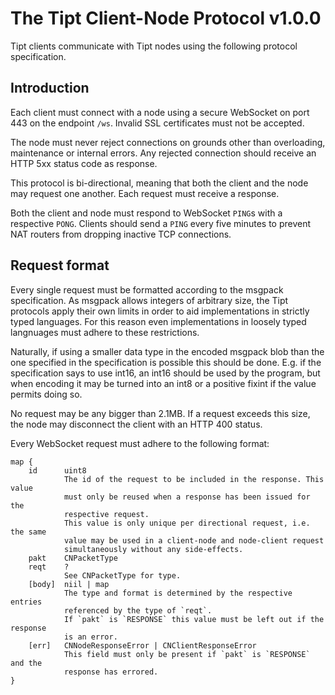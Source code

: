 # The Tipt Client-Node Protocol v1.0.0
Tipt clients communicate with Tipt nodes using the following protocol specification.

## Introduction
Each client must connect with a node using a secure WebSocket on port 443 on the endpoint `/ws`. Invalid SSL certificates must not be accepted.

The node must never reject connections on grounds other than overloading, maintenance or internal errors. Any rejected connection should receive an HTTP 5xx status code as response.

This protocol is bi-directional, meaning that both the client and the node may request one another. Each request must receive a response.

Both the client and node must respond to WebSocket `PING`s with a respective `PONG`. Clients should send a `PING` every five minutes to prevent NAT routers from dropping inactive TCP connections.

## Request format
Every single request must be formatted according to the msgpack specification. As msgpack allows integers of arbitrary size, the Tipt protocols apply their own limits in order to aid implementations in strictly typed languages. For this reason even implementations in loosely typed langnuages must adhere to these restrictions.

Naturally, if using a smaller data type in the encoded msgpack blob than the one specified in the specification is possible this should be done. E.g. if the specification says to use int16, an int16 should be used by the program, but when encoding it may be turned into an int8 or a positive fixint if the value permits doing so.

No request may be any bigger than 2.1MB. If a request exceeds this size, the node may disconnect the client with an HTTP 400 status.

Every WebSocket request must adhere to the following format:
```
map {
    id      uint8
            The id of the request to be included in the response. This value
            must only be reused when a response has been issued for the
            respective request.
            This value is only unique per directional request, i.e. the same
            value may be used in a client-node and node-client request
            simultaneously without any side-effects.
    pakt    CNPacketType
    reqt    ?
            See CNPacketType for type.
    [body]  niil | map
            The type and format is determined by the respective entries
            referenced by the type of `reqt`.
            If `pakt` is `RESPONSE` this value must be left out if the response
            is an error.
    [err]   CNNodeResponseError | CNClientResponseError
            This field must only be present if `pakt` is `RESPONSE` and the
            response has errored.
}
```
